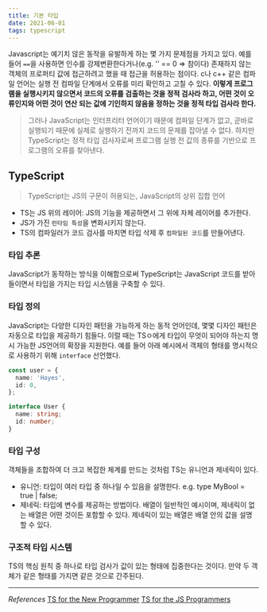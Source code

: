 ```yaml
---
title: 기본 타입
date: 2021-06-01
tags: typescript
---
```


Javascript는 예기치 않은 동작을 유발하게 하는 몇 가지 문제점을 가지고 있다. 예를 들어 `==`을 사용하면 인수를 강제변환한다거나(e.g. '' == 0 => 참이다) 존재하지 않는 객체의 프로퍼티 값에 접근하려고 했을 때 접근을 허용하는 점이다. c나 c++ 같은 컴파일 언어는 실행 전 컴파일 단계에서 오류를 미리 확인하고 고칠 수 있다. **이렇게 프로그램을 실행시키지 않으면서 코드의 오류를 검출하는 것을 정적 검사라 하고, 어떤 것이 오류인지와 어떤 것이 연산 되는 값에 기인하지 않음을 정하는 것을 정적 타입 검사라 한다.**

> 그러나 JavaScript는 인터프리터 언어이기 때문에 컴파일 단계가 없고, 곧바로 실행되기 때문에 실제로 실행하기 전까지 코드의 문제를 잡아낼 수 없다. 하지만 TypeScript는 정적 타입 검사자로써 프로그램 실행 전 값의 종류를 기반으로 프로그램의 오류를 찾아낸다.

## TypeScript

> TypeScript는 JS의 구문이 허용되는, JavaScript의 상위 집합 언어

- TS는 JS 위의 레이어: JS의 기능을 제공하면서 그 위에 자체 레이어를 추가한다.
- JS가 가진 `런타임 특성`을 변화시키지 않는다.
- TS의 컴파일러가 코드 검사를 마치면 타입 삭제 후 `컴파일된 코드`를 만들어낸다.

### 타입 추론

JavaScript가 동작하는 방식을 이해함으로써 TypeScript는 JavaScript 코드를 받아들이면서 타입을 가지는 타입 시스템을 구축할 수 있다.

### 타입 정의

JavaScript는 다양한 디자인 패턴을 가능하게 하는 동적 언어인데, 몇몇 디자인 패턴은 자동으로 타입을 제공하기 힘들다. 이럴 때는 TSㅇ에게 타입이 무엇이 되어야 하는지 명시 가능한 JS언어의 확장을 지원한다. 예를 들어 아래 예시에서 객체의 형태를 명시적으로 사용하기 위해 `interface` 선언했다.

```typescript
const user = {
  name: 'Hayes',
  id: 0,
};

interface User {
  name: string;
  id: number;
}
```

### 타입 구성

객체들을 조합하여 더 크고 복잡한 체계를 만드는 것처럼 TS는 유니언과 제네릭이 있다.

- 유니언: 타입이 여러 타입 중 하나일 수 있음을 설명한다. e.g. type MyBool = true | false;
- 제네릭: 타입에 변수를 제공하는 방법이다. 배열이 일반적인 예시이며, 제네릭이 없는 배열은 어떤 것이든 포함할 수 있다. 제네릭이 있는 배열은 배열 안의 값을 설명할 수 있다.

### 구조적 타입 시스템

TS의 핵심 원칙 중 하나로 타입 검사가 값이 있는 형태에 집중한다는 것이다. 만약 두 객체가 같은 형태를 가지면 같은 것으로 간주된다.

---

_References_
[TS for the New Programmer](https://typescript-kr.github.io/pages/tutorials/ts-for-the-new-programmer.html)
[TS for the JS Programmers](https://typescript-kr.github.io/pages/tutorials/ts-for-js-programmers.html)
